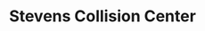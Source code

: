 ---
title: "Stevens Collision Center"
url: /milford/stevens-collision-center/
shop: Autowerkstatt
---